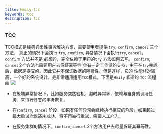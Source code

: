 ```yaml
---
title: Hmily-tcc
keywords: tcc
description: tcc
---
```


### TCC

TCC模式是经典的柔性事务解决方案，需要使用者提供 `try`, `confirm`, `cancel` 三个方法，
真正的情况下会执行 `try`, `confirm`, 异常情况下会执行`try`, `cancel`。 `confirm` 方法并不是
必须的，完全依赖于用户的`try` 方法如何去写。 `confirm`, `cancel` 2个方法也需要用户去保证幂等性
会有一定工作量的支持，由于在`try`完成后，数据是提交的，因此它并不保证数据的隔离性。但是这样，它的
性能相对较高，一个好的系统设计，是非常适用适用`TCC`模式。下面是`Hmily` 框架的 `TCC` 流程图
![](https://yu199195.github.io/images/hmily/hmily-tcc.png) 


* 在极端异常情况下，比如服务突然宕机，超时异常等，依赖与自身的调用任务，来进行日志的事务恢复。

* 在`confirm`, `cancel` 阶段，如果有任何异常会继续执行相应的阶段，如果超过最大重试次数还未成功，将不再进行重试，需要人工介入。

* 在服务集群的情况下，`confirm`, `cancel` 2个方法用户去尽量保证其幂等性。

